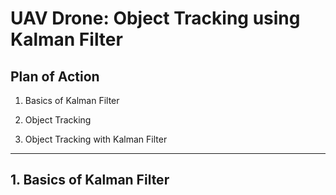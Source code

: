 # UAV Drone: Object Tracking using Kalman Filter


## Plan of Action

1. Basics of Kalman Filter


2. Object Tracking

3. Object Tracking with Kalman Filter

----------

## 1. Basics of Kalman Filter
